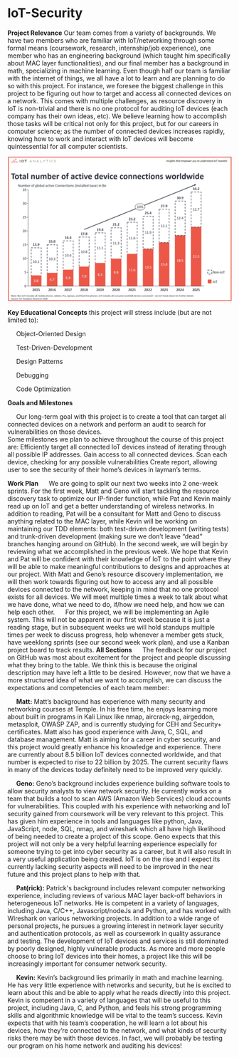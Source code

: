 # IoT-Security

**Project Relevance**
Our team comes from a variety of backgrounds. We have two members who are familiar with IoT/networking through some formal means (coursework, research, internship/job experience), one member who has an engineering background (which taught him specifically about MAC layer functionalities), and our final member has a background in math, specializing in machine learning. Even though half our team is familiar with the internet of things, we all have a lot to learn and are planning to do so with this project. For instance, we foresee the biggest challenge in this project to be figuring out how to target and access all connected devices on a network. This comes with multiple challenges, as resource discovery in IoT is non-trivial and there is no one protocol for auditing IoT devices (each company has their own ideas, etc). We believe learning how to accomplish those tasks will be critical not only for this project, but for our careers in computer science; as the number of connected devices increases rapidly, knowing how to work and interact with IoT devices will become quintessential for all computer scientists. 

![image1](chart.png)

**Key Educational Concepts** this project will stress include (but are not limited to):

&nbsp;&nbsp;&nbsp;&nbsp;&nbsp;Object-Oriented Design

&nbsp;&nbsp;&nbsp;&nbsp;&nbsp;Test-Driven-Development

&nbsp;&nbsp;&nbsp;&nbsp;&nbsp;Design Patterns

&nbsp;&nbsp;&nbsp;&nbsp;&nbsp;Debugging

&nbsp;&nbsp;&nbsp;&nbsp;&nbsp;Code Optimization
		
**Goals and Milestones**

&nbsp;&nbsp;&nbsp;&nbsp;&nbsp;Our long-term goal with this project is to create a tool that can target all connected devices on a network and perform an audit to search for vulnerabilities on those devices.	
Some milestones we plan to achieve throughout the course of this project are:
Efficiently target all connected IoT devices instead of iterating through all possible IP addresses.
Gain access to all connected devices.
Scan each device, checking for any possible vulnerabilities
Create report, allowing user to see the security of their home’s devices in layman’s terms. 

**Work Plan**
&nbsp;&nbsp;&nbsp;&nbsp;&nbsp;We are going to split our next two weeks into 2 one-week sprints. For the first week, Matt and Geno will start tackling the resource discovery task to optimize our IP-finder function, while Pat and Kevin mainly read up on IoT and get a better understanding of wireless networks. In addition to reading, Pat will be a consultant for Matt and Geno to discuss anything related to the MAC layer, while Kevin will be working on maintaining our TDD elements: both test-driven development (writing tests) and trunk-driven development (making sure we don’t leave “dead” branches hanging around on GitHub).
In the second week, we will begin by reviewing what we accomplished in the previous week. We hope that Kevin and Pat will be confident with their knowledge of IoT to the point where they will be able to make meaningful contributions to designs and approaches at our project. With Matt and Geno’s resource discovery implementation, we will then work towards figuring out how to access any and all possible devices connected to the network, keeping in mind that no one protocol exists for all devices. We will meet multiple times a week to talk about what we have done, what we need to do, if/how we need help, and how we can help each other. 
&nbsp;&nbsp;&nbsp;&nbsp;&nbsp;For this project, we will be implementing an Agile system. This will not be apparent in our first week because it is just a reading stage, but in subsequent weeks we will hold standups multiple times per week to discuss progress, help whenever a member gets stuck, have weeklong sprints (see our second week work plan), and use a Kanban project board to track results.
**All Sections**
&nbsp;&nbsp;&nbsp;&nbsp;&nbsp;The feedback for our project on GitHub was most about excitement for the project and people discussing what they bring to the table. We think this is because the original description may have left a little to be desired. However, now that we have a more structured idea of what we want to accomplish, we can discuss the expectations and competencies of each team member:

&nbsp;&nbsp;&nbsp;&nbsp;&nbsp;**Matt:** Matt’s background has experience with many security and networking courses at Temple. In his free time, he enjoys learning more about built in programs in Kali Linux like nmap, aircrack-ng, airgeddon, metasploit, OWASP ZAP, and is currently studying for CEH and Security+ certificates. Matt also has good experience with Java, C, SQL, and database management. Matt is aiming for a career in cyber security, and this project would greatly enhance his knowledge and experience. There are currently about 8.5 billion IoT devices connected worldwide, and that number is expected to rise to 22 billion by 2025. The current security flaws in many of the devices today definitely need to be improved very quickly.  

&nbsp;&nbsp;&nbsp;&nbsp;&nbsp;**Geno:** Geno’s background includes experience building software tools to allow security analysts to view network security. He currently works on a team that builds a tool to scan AWS (Amazon Web Services) cloud accounts for vulnerabilities. This coupled with his experience with networking and IoT security gained from coursework will be very relevant to this project. This has given him experience in tools and languages like python, Java, JavaScript, node, SQL, nmap, and wireshark which all have high likelihood of being needed to create a project of this scope. Geno expects that this project will not only be a very helpful learning experience especially for someone trying to get into cyber security as a career, but it will also result in a very useful application being created. IoT is on the rise and I expect its currently lacking security aspects will need to be improved in the near future and this project plans to help with that.  

&nbsp;&nbsp;&nbsp;&nbsp;&nbsp;**Pat(rick):** Patrick's background includes relevant computer networking experience, including reviews of various MAC layer back-off behaviors in heterogeneous IoT networks. He is competent in a variety of languages, including Java, C/C++, Javascript/nodeJs and Python, and has worked with Wireshark on various networking projects. In addition to a wide range of personal projects, he pursues a growing interest in network layer security and authentication protocols, as well as coursework in quality assurance and testing. The development of IoT devices and services is still dominated by poorly designed, highly vulnerable products. As more and more people choose to bring IoT devices into their homes, a project like this will be increasingly important for consumer network security.

&nbsp;&nbsp;&nbsp;&nbsp;&nbsp;**Kevin:** Kevin’s background lies primarily in math and machine learning. He has very little experience with networks and security, but he is excited to learn about this and be able to apply what he reads directly into this project. Kevin is competent in a variety of languages that will be useful to this project, including Java, C, and Python, and feels his strong programming skills and algorithmic knowledge will be vital to the team’s success. Kevin expects that with his team’s cooperation, he will learn a lot about his devices, how they’re connected to the network, and what kinds of security risks there may be with those devices. In fact, we will probably be testing our program on his home network and auditing his devices!
